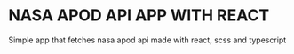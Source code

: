 # NASA APOD API APP WITH REACT

Simple app that fetches nasa apod api made with react, scss and typescript
